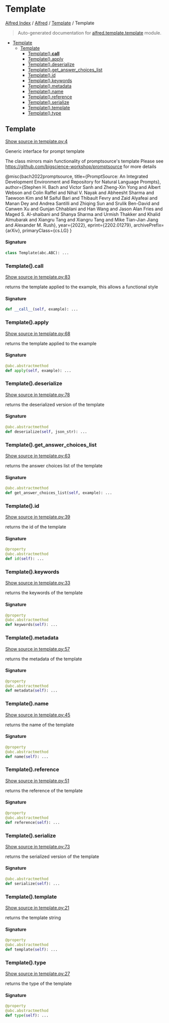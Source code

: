 # Template

[Alfred Index](../../README.md#alfred-index) / [Alfred](../index.md#alfred) / [Template](./index.md#template) / Template

> Auto-generated documentation for [alfred.template.template](../../../alfred/template/template.py) module.

- [Template](#template)
  - [Template](#template-1)
    - [Template().__call__](#template()__call__)
    - [Template().apply](#template()apply)
    - [Template().deserialize](#template()deserialize)
    - [Template().get_answer_choices_list](#template()get_answer_choices_list)
    - [Template().id](#template()id)
    - [Template().keywords](#template()keywords)
    - [Template().metadata](#template()metadata)
    - [Template().name](#template()name)
    - [Template().reference](#template()reference)
    - [Template().serialize](#template()serialize)
    - [Template().template](#template()template)
    - [Template().type](#template()type)

## Template

[Show source in template.py:4](../../../alfred/template/template.py#L4)

Generic interface for prompt template

The class mirrors main functionality of promptsource's template
Please see https://github.com/bigscience-workshop/promptsource for more details

@misc{bach2022promptsource,
  title={PromptSource: An Integrated Development Environment and Repository for Natural Language Prompts},
  author={Stephen H. Bach and Victor Sanh and Zheng-Xin Yong and Albert Webson and Colin Raffel and Nihal V. Nayak and Abheesht Sharma and Taewoon Kim and M Saiful Bari and Thibault Fevry and Zaid Alyafeai and Manan Dey and Andrea Santilli and Zhiqing Sun and Srulik Ben-David and Canwen Xu and Gunjan Chhablani and Han Wang and Jason Alan Fries and Maged S. Al-shaibani and Shanya Sharma and Urmish Thakker and Khalid Almubarak and Xiangru Tang and Xiangru Tang and Mike Tian-Jian Jiang and Alexander M. Rush},
  year={2022},
  eprint={2202.01279},
  archivePrefix={arXiv},
  primaryClass={cs.LG}
}

#### Signature

```python
class Template(abc.ABC): ...
```

### Template().__call__

[Show source in template.py:83](../../../alfred/template/template.py#L83)

returns the template applied to the example, this allows a functional style

#### Signature

```python
def __call__(self, example): ...
```

### Template().apply

[Show source in template.py:68](../../../alfred/template/template.py#L68)

returns the template applied to the example

#### Signature

```python
@abc.abstractmethod
def apply(self, example): ...
```

### Template().deserialize

[Show source in template.py:78](../../../alfred/template/template.py#L78)

returns the deserialized version of the template

#### Signature

```python
@abc.abstractmethod
def deserialize(self, json_str): ...
```

### Template().get_answer_choices_list

[Show source in template.py:63](../../../alfred/template/template.py#L63)

returns the answer choices list of the template

#### Signature

```python
@abc.abstractmethod
def get_answer_choices_list(self, example): ...
```

### Template().id

[Show source in template.py:39](../../../alfred/template/template.py#L39)

returns the id of the template

#### Signature

```python
@property
@abc.abstractmethod
def id(self): ...
```

### Template().keywords

[Show source in template.py:33](../../../alfred/template/template.py#L33)

returns the keywords of the template

#### Signature

```python
@property
@abc.abstractmethod
def keywords(self): ...
```

### Template().metadata

[Show source in template.py:57](../../../alfred/template/template.py#L57)

returns the metadata of the template

#### Signature

```python
@property
@abc.abstractmethod
def metadata(self): ...
```

### Template().name

[Show source in template.py:45](../../../alfred/template/template.py#L45)

returns the name of the template

#### Signature

```python
@property
@abc.abstractmethod
def name(self): ...
```

### Template().reference

[Show source in template.py:51](../../../alfred/template/template.py#L51)

returns the reference of the template

#### Signature

```python
@property
@abc.abstractmethod
def reference(self): ...
```

### Template().serialize

[Show source in template.py:73](../../../alfred/template/template.py#L73)

returns the serialized version of the template

#### Signature

```python
@abc.abstractmethod
def serialize(self): ...
```

### Template().template

[Show source in template.py:21](../../../alfred/template/template.py#L21)

returns the template string

#### Signature

```python
@property
@abc.abstractmethod
def template(self): ...
```

### Template().type

[Show source in template.py:27](../../../alfred/template/template.py#L27)

returns the type of the template

#### Signature

```python
@property
@abc.abstractmethod
def type(self): ...
```
